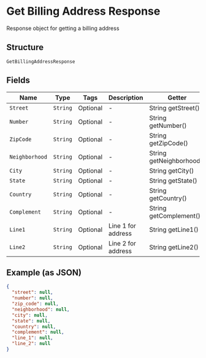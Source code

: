 
# Get Billing Address Response

Response object for getting a billing address

## Structure

`GetBillingAddressResponse`

## Fields

| Name | Type | Tags | Description | Getter | Setter |
|  --- | --- | --- | --- | --- | --- |
| `Street` | `String` | Optional | - | String getStreet() | setStreet(String street) |
| `Number` | `String` | Optional | - | String getNumber() | setNumber(String number) |
| `ZipCode` | `String` | Optional | - | String getZipCode() | setZipCode(String zipCode) |
| `Neighborhood` | `String` | Optional | - | String getNeighborhood() | setNeighborhood(String neighborhood) |
| `City` | `String` | Optional | - | String getCity() | setCity(String city) |
| `State` | `String` | Optional | - | String getState() | setState(String state) |
| `Country` | `String` | Optional | - | String getCountry() | setCountry(String country) |
| `Complement` | `String` | Optional | - | String getComplement() | setComplement(String complement) |
| `Line1` | `String` | Optional | Line 1 for address | String getLine1() | setLine1(String line1) |
| `Line2` | `String` | Optional | Line 2 for address | String getLine2() | setLine2(String line2) |

## Example (as JSON)

```json
{
  "street": null,
  "number": null,
  "zip_code": null,
  "neighborhood": null,
  "city": null,
  "state": null,
  "country": null,
  "complement": null,
  "line_1": null,
  "line_2": null
}
```

